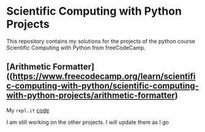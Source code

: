 # Scientific Computing with Python Projects
This repository contains my solutions for the projects of the python course Scientific Computing with Python from freeCodeCamp.

## [Arithmetic Formatter]((https://www.freecodecamp.org/learn/scientific-computing-with-python/scientific-computing-with-python-projects/arithmetic-formatter)
My `repl.it` [code](https://replit.com/@VarunKanna1/boilerplate-time-calculator#main.py)

I am still working on the other projects. I will update them as I go
